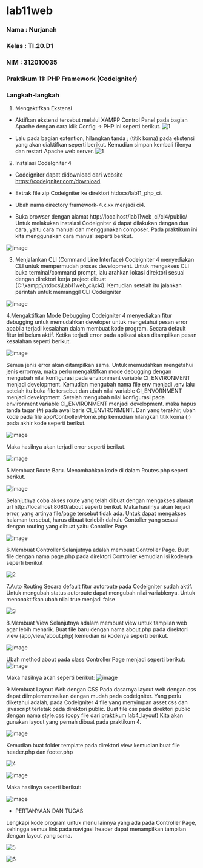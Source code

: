 # lab11web

### Nama  : Nurjanah
### Kelas : TI.20.D1
### NIM   : 312010035

### Praktikum 11: PHP Framework (Codeigniter)
### Langkah-langkah
1. Mengaktifkan Ekstensi
- Aktifkan ekstensi tersebut melalui XAMPP Control Panel pada bagian Apache dengan cara klik Config -> PHP.ini seperti berikut.
![1](https://user-images.githubusercontent.com/101665497/174443787-0fa87fc2-008c-49cc-b8ce-eb271eac40f4.png)

- Lalu pada bagian extention, hilangkan tanda ; (titik koma) pada ekstensi yang akan diaktifkan seperti berikut. Kemudian simpan kembali filenya dan restart Apache web server.
![1](https://user-images.githubusercontent.com/101665497/174443830-ffb2af8a-74ac-4d33-9da6-ef855b2d2314.png)

2. Instalasi CodeIgniter 4
- Codeigniter dapat didownload dari website https://codeigniter.com/download

- Extrak file zip Codeigniter ke direktori htdocs/lab11_php_ci.

- Ubah nama directory framework-4.x.xx menjadi ci4.

- Buka browser dengan alamat http://localhost/lab11web_ci/ci4/public/ Untuk melakukan instalasi Codeigniter 4 dapat dilakukan dengan dua cara, yaitu cara manual dan menggunakan composer. Pada praktikum ini kita menggunakan cara manual seperti berikut.

![image](https://user-images.githubusercontent.com/101665497/174444046-d379bded-1024-403a-b3ba-ccae7c8cc74b.png)

3. Menjalankan CLI (Command Line Interface)
Codeigniter 4 menyediakan CLI untuk mempermudah proses development. Untuk mengakses CLI buka terminal/command prompt, lalu arahkan lokasi direktori sesuai dengan direktori kerja project dibuat (C:\xampp\htdocs\Lab11web_ci\ci4). Kemudian setelah itu jalankan perintah untuk memanggil CLI Codeigniter

![image](https://user-images.githubusercontent.com/101665497/174444056-feb46efb-747e-479f-82f0-06e082648416.png)

4.Mengaktifkan Mode Debugging Codeigniter 4 menyediakan fitur debugging untuk memudahkan developer untuk mengetahui pesan error apabila terjadi kesalahan dalam membuat kode program. Secara default fitur ini belum aktif. Ketika terjadi error pada aplikasi akan ditampilkan pesan kesalahan seperti berikut.

![image](https://user-images.githubusercontent.com/101665497/174444197-ae0d474e-98aa-4c68-b2bd-f730f14aaf8f.png)

Semua jenis error akan ditampilkan sama. Untuk memudahkan mengetahui jenis errornya, maka perlu mengaktifkan mode debugging dengan mengubah nilai konfigurasi pada environment variable CI_ENVIRONMENT menjadi development. Kemudian mengubah nama file env menjadi .env lalu setelah itu buka file tersebut dan ubah nilai variable CI_ENVORNMENT menjadi development. Setelah mengubah nilai konfigurasi pada environment variable CI_ENVIRONMENT menjadi development. maka hapus tanda tagar (#) pada awal baris CI_ENVIRONMENT. Dan yang terakhir, ubah kode pada file app/Controller/Home.php kemudian hilangkan titik koma (;) pada akhir kode seperti berikut.

![image](https://user-images.githubusercontent.com/101665497/174444240-e99d5613-a21f-40d6-8620-fc98ece92a3a.png)

Maka hasilnya akan terjadi error seperti berikut.

![image](https://user-images.githubusercontent.com/101665497/174444264-99c6ff1f-ae89-4331-a697-80f43f3f949d.png)

5.Membuat Route Baru. Menambahkan kode di dalam Routes.php seperti berikut.

![image](https://user-images.githubusercontent.com/101665497/174444426-5c9e672e-afeb-4a18-9178-b4d431b2a3b1.png)

Selanjutnya coba akses route yang telah dibuat dengan mengakses alamat url http://localhost:8080/about seperti berikut. Maka hasilnya akan terjadi error, yang artinya file/page tersebut tidak ada. Untuk dapat mengakses halaman tersebut, harus dibuat terlebih dahulu Contoller yang sesuai dengan routing yang dibuat yaitu Contoller Page.

![image](https://user-images.githubusercontent.com/101665497/174444509-cdf369b8-c705-499e-a03b-b85093887d77.png)

6.Membuat Controller Selanjutnya adalah membuat Controller Page. Buat file dengan nama page.php pada direktori Controller kemudian isi kodenya seperti berikut

![2](https://user-images.githubusercontent.com/101665497/174444681-acfc484a-797e-4015-931a-e1a02eaeb5aa.png)

7.Auto Routing Secara default fitur autoroute pada Codeigniter sudah aktif. Untuk mengubah status autoroute dapat mengubah nilai variablenya. Untuk menonaktifkan ubah nilai true menjadi false

![3](https://user-images.githubusercontent.com/101665497/174444730-aef03680-e5e0-4494-89ab-fed7b739a19a.png)

8.Membuat View Selanjutnya adalam membuat view untuk tampilan web agar lebih menarik. Buat file baru dengan nama about.php pada direktori view (app/view/about.php) kemudian isi kodenya seperti berikut. 

![image](https://user-images.githubusercontent.com/101665497/174444748-fc3f7b14-76d1-46bb-b028-bc77a8283b14.png)

Ubah method about pada class Controller Page menjadi seperti berikut: 
![image](https://user-images.githubusercontent.com/101665497/174444783-a2812276-ba1a-47cc-b88d-dbd96786d7c8.png)

Maka hasilnya akan seperti berikut: 
![image](https://user-images.githubusercontent.com/101665497/174444885-2ab32ab5-72f8-4f7b-90d5-9b23eab12e43.png)

9.Membuat Layout Web dengan CSS Pada dasarnya layout web dengan css dapat diimplementasikan dengan mudah pada codeigniter. Yang perlu diketahui adalah, pada Codeigniter 4 file yang menyimpan asset css dan javascript terletak pada direktori public.
Buat file css pada direktori public dengan nama style.css (copy file dari praktikum lab4_layout) Kita akan gunakan layout yang pernah dibuat pada praktikum 4.

![image](https://user-images.githubusercontent.com/101665497/174444927-9d662336-bca4-4cb1-a468-f2b810c5c88e.png)

Kemudian buat folder template pada direktori view kemudian buat file header.php dan footer.php 

![4](https://user-images.githubusercontent.com/101665497/174445001-8170127f-97d5-470c-b55b-f0d986a7d4c1.png)

![image](https://user-images.githubusercontent.com/101665497/174445025-d6a32053-cd20-4987-8184-e51209046377.png)

Maka hasilnya seperti berikut:

![image](https://user-images.githubusercontent.com/101665497/174445055-2f2f1558-4bc5-409b-895b-24e7c7e205ee.png)

- PERTANYAAN DAN TUGAS

Lengkapi kode program untuk menu lainnya yang ada pada Controller Page, sehingga semua link pada navigasi header dapat menampilkan tampilan dengan layout yang sama.

![5](https://user-images.githubusercontent.com/101665497/174445164-fe3bf484-e33e-4313-8abf-1cce0294cbc5.png)

![6](https://user-images.githubusercontent.com/101665497/174445205-56931fd6-6de3-44ec-9e9a-e2f581947f61.png)














